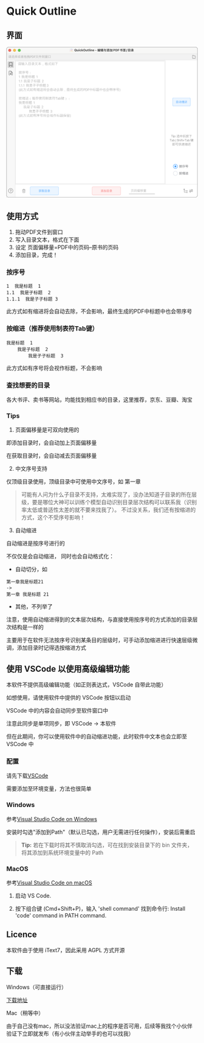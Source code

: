 # Quick Outline

## 界面

![interface](image/screenshot.png)

## 使用方式
1. 拖动PDF文件到窗口
2. 写入目录文本，格式在下面
3. 设定 页面偏移量=PDF中的页码–原书的页码
4. 添加目录，完成！

### 按序号
```
1  我是标题  1
1.1  我是子标题  2
1.1.1  我是子子标题 3
```
此方式如有缩进将会自动去除，不会影响，最终生成的PDF中标题中也会带序号

### 按缩进（推荐使用制表符Tab键）
```
我是标题  1
    我是子标题  2
        我是子子标题  3
```
此方式如有序号将会视作标题，不会影响

### 查找想要的目录
各大书评、卖书等网站，均能找到相应书的目录，这里推荐，京东、豆瓣、淘宝

### Tips
1. 页面偏移量是可双向使用的

即添加目录时，会自动加上页面偏移量

在获取目录时，会自动减去页面偏移量

2. 中文序号支持

仅顶级目录使用，顶级目录中可使用中文序号，如 第一章

> 可能有人问为什么子目录不支持，太难实现了，没办法知道子目录的所在层级，要是哪位大神可以训练个模型自动识别目录层次结构可以联系我（识别率太低或普适性太差的就不要来找我了）。
不过没关系，我们还有按缩进的方式，这个不受序号影响！

3. 自动缩进

自动缩进是按序号进行的

不仅仅是会自动缩进， 同时也会自动格式化：

- 自动切分，如
```
第一章我是标题21
->
第一章 我是标题 21
```

- 其他，不列举了

注意，使用自动缩进得到的文本层次结构，与直接使用按序号的方式添加的目录层次结构是一样的

主要用于在软件无法按序号识别某条目的层级时，可手动添加缩进进行快速层级微调，添加目录时记得选按缩进方式


## 使用 VSCode 以使用高级编辑功能

本软件不提供高级编辑功能（如正则表达式，VSCode 自带此功能）

如想使用，请使用软件中提供的 VSCode 按钮以启动

VSCode 中的内容会自动同步至软件窗口中

注意此同步是单项同步，即 VSCode -> 本软件

但在此期间，你可以使用软件中的自动缩进功能，此时软件中文本也会立即至 VSCode 中

### 配置

请先下载[VSCode](https://code.visualstudio.com/)

需要添加至环境变量，方法也很简单

### Windows

参考[Visual Studio Code on Windows](https://code.visualstudio.com/docs/setup/windows)

安装时勾选"添加到Path"（默认已勾选，用户无需进行任何操作），安装后需重启

> **Tip:** 若在下载时将其不慎取消勾选，可在找到安装目录下的 bin 文件夹，将其添加到系统环境变量中的 Path

### MacOS

参考[Visual Studio Code on macOS](https://code.visualstudio.com/docs/setup/mac#_launching-from-the-command-line)

1. 启动 VS Code.

2. 按下组合键 (Cmd+Shift+P)，输入 'shell command' 找到命令行: Install 'code' command in PATH command.

## Licence

本软件由于使用 iText7，因此采用 AGPL 方式开源

## 下载

Windows（可直接运行）

[下载地址](https://github.com/ririv/QuickQutline/releases)

Mac（稍等中）

由于自己没有mac，所以没法验证mac上的程序是否可用，后续等我找个小伙伴验证下立即就发布（有小伙伴主动举手的也可以找我）

